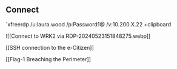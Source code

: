 ## Connect
`xfreerdp /u:laura.wood /p:Password1@ /v:10.200.X.22 +clipboard

![[Connect to WRK2 via RDP-20240523151848275.webp]]

[[SSH connection to the e-Citizen]]

[[Flag-1 Breaching the Perimeter]]

